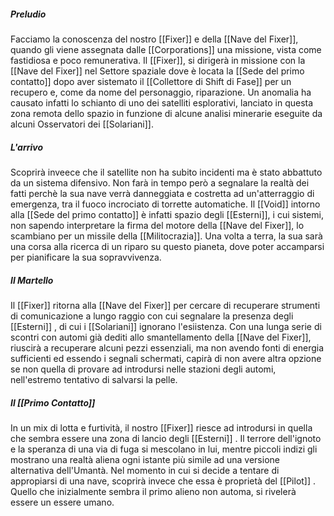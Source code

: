 ##### Preludio
Facciamo la conoscenza del nostro [[Fixer]] e della [[Nave del Fixer]], quando gli viene assegnata dalle [[Corporations]] una missione, vista come fastidiosa e poco remunerativa.
Il [[Fixer]], si dirigerà in missione con la [[Nave del Fixer]] nel Settore spaziale dove è locata la [[Sede del primo contatto]] dopo aver sistemato il [[Collettore di Shift di Fase]] per un recupero e, come da nome del personaggio, riparazione.
Un anomalia ha causato infatti lo schianto di uno dei satelliti esplorativi, lanciato in questa zona remota dello spazio in funzione di alcune analisi minerarie eseguite da alcuni Osservatori dei [[Solariani]].
##### L'arrivo
Scoprirà inveece che il satellite non ha subito incidenti ma è stato abbattuto da un sistema difensivo.
Non farà in tempo però a segnalare la realtà dei fatti perchè la sua nave verrà danneggiata e costretta ad un'atterraggio di emergenza, tra il fuoco incrociato di torrette automatiche.
Il [[Void]] intorno alla [[Sede del primo contatto]] è infatti spazio degli [[Esterni]], i cui sistemi, non sapendo interpretare la firma del motore della [[Nave del Fixer]], lo scambiano per un missile della [[Militocrazia]]. 
Una volta a terra, la sua sarà una corsa alla ricerca di un riparo su questo pianeta, dove poter accamparsi per pianificare la sua sopravvivenza. 
##### Il Martello
Il [[Fixer]] ritorna alla [[Nave del Fixer]] per cercare di recuperare strumenti di comunicazione a lungo raggio con cui segnalare la presenza degli [[Esterni]] , di cui i [[Solariani]] ignorano l'esiistenza. 
Con una lunga serie di scontri con automi già dediti allo smantellamento della [[Nave del Fixer]], riuscirà a recuperare alcuni pezzi essenziali, ma non avendo fonti di energia sufficienti ed essendo i segnali schermati, capirà di non avere altra opzione se non quella di provare ad introdursi nelle stazioni degli automi, nell'estremo tentativo di salvarsi la pelle.

##### Il [[Primo Contatto]]
In un mix di lotta e furtività, il nostro [[Fixer]] riesce ad introdursi in quella che sembra essere una zona di lancio degli [[Esterni]] .
Il terrore dell'ignoto e la speranza di una via di fuga si mescolano in lui, mentre piccoli indizi gli mostrano una realtà aliena ogni istante più simile ad una versione alternativa dell'Umantà.
Nel momento in cui si decide a tentare di appropiarsi di una nave, scoprirà invece che essa è proprietà del [[Pilot]] . Quello che inizialmente sembra il primo alieno non automa, si rivelerà essere un essere umano.
